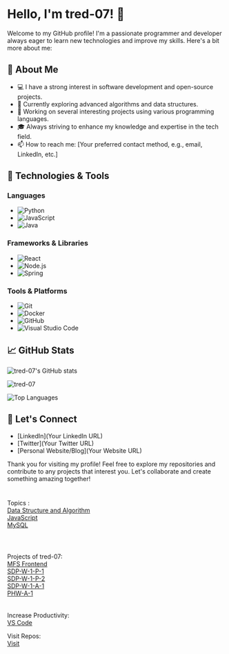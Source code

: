 # Hello, I'm tred-07! 👋

Welcome to my GitHub profile! I'm a passionate programmer and developer always eager to learn new technologies and improve my skills. Here's a bit more about me:

## 🌟 About Me

- 💻 I have a strong interest in software development and open-source projects.
- 🌱 Currently exploring advanced algorithms and data structures.
- 🔭 Working on several interesting projects using various programming languages.
- 🎓 Always striving to enhance my knowledge and expertise in the tech field.
- 📫 How to reach me: [Your preferred contact method, e.g., email, LinkedIn, etc.]

## 🚀 Technologies & Tools

### Languages
- ![Python](https://img.shields.io/badge/-Python-3776AB?style=flat&logo=python&logoColor=white)
- ![JavaScript](https://img.shields.io/badge/-JavaScript-F7DF1E?style=flat&logo=javascript&logoColor=black)
- ![Java](https://img.shields.io/badge/-Java-007396?style=flat&logo=java&logoColor=white)

### Frameworks & Libraries
- ![React](https://img.shields.io/badge/-React-61DAFB?style=flat&logo=react&logoColor=black)
- ![Node.js](https://img.shields.io/badge/-Node.js-339933?style=flat&logo=node.js&logoColor=white)
- ![Spring](https://img.shields.io/badge/-Spring-6DB33F?style=flat&logo=spring&logoColor=white)

### Tools & Platforms
- ![Git](https://img.shields.io/badge/-Git-F05032?style=flat&logo=git&logoColor=white)
- ![Docker](https://img.shields.io/badge/-Docker-2496ED?style=flat&logo=docker&logoColor=white)
- ![GitHub](https://img.shields.io/badge/-GitHub-181717?style=flat&logo=github&logoColor=white)
- ![Visual Studio Code](https://img.shields.io/badge/-VS%20Code-007ACC?style=flat&logo=visual-studio-code&logoColor=white)

## 📈 GitHub Stats

![tred-07's GitHub stats](https://github-readme-stats.vercel.app/api?username=tred-07&show_icons=true&theme=radical)
<p><img align="center" src="https://github-readme-streak-stats.herokuapp.com/?user=tred-07&" alt="tred-07" /></p>



![Top Languages](https://github-readme-stats.vercel.app/api/top-langs/?username=tred-07&layout=compact&theme=radical)


## 🤝 Let's Connect
- [LinkedIn](Your LinkedIn URL)
- [Twitter](Your Twitter URL)
- [Personal Website/Blog](Your Website URL)

Thank you for visiting my profile! Feel free to explore my repositories and contribute to any projects that interest you. Let's collaborate and create something amazing together!

#
Topics :
<br>
<a href="https://github.com/tred-07/DSA" >Data Structure and Algorithm</a><br>
<a href="https://tred-07.github.io/JavaScript/" >JavaScript</a>
<br><a href="https://tred-07.github.io/MySQL/" >MySQL</a>
#
<br>
Projects of tred-07:
<br><a href="https://tred-07.github.io/Project-MFS/" target="_blank" >MFS Frontend</a>
<br><a href="https://tred-07.github.io/SDP-W-1-P-1/" target="_blank">SDP-W-1-P-1</a>
<br><a href="https://tred-07.github.io/SDP-W-1-P-2/" target="_blank">SDP-W-1-P-2</a>
<br><a href="https://tred-07.github.io/SDP-W-1-A-1/" target="_blank">SDP-W-1-A-1</a>
<br><a href="https://tred-07.github.io/PHW-A-5/" target="_blank">PHW-A-1</a>
<!--<a href="" target="_blank" ></a> -->
<br>
<br>
<br>
Increase Productivity:
<br> <a href="https://github.com/tred-07/VS-Code-Extensions-">VS Code</a>

Visit Repos: <br>
<a href="https://github.com/tred-07?tab=repositories">Visit</a>

